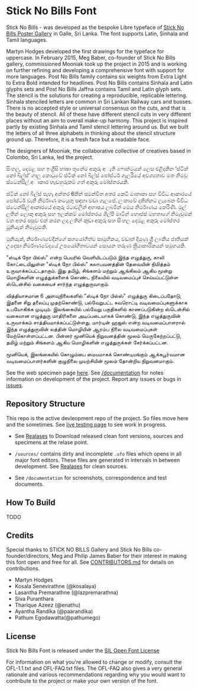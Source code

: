 Stick No Bills Font
===================

Stick No Bills - was developed as the bespoke Libre typeface of [Stick No Bills Poster Gallery](http://sticknobillsonline.com/) in Galle, Sri Lanka. The font supports Latin, Sinhala and Tamil languages.

Martyn Hodges developed the first drawings for the typeface for uppercase. In February 2015, Meg Baber, co-founder of Stick No Bills gallery, commissioned Mooniak took up the project in 2015 and is working on further refining and developing a comprehensive font with support for more languages. Post No Bills family contains six weights from Extra Light to Extra Bold intended for headlines. Post No Bills contains Sinhala and Latin glyphs sets and Post No Bills Jaffna contains Tamil and Latin glyph sets.
The stencil is the solutions for creating a reproducible, replicable lettering. Sinhala stenciled letters are common in Sri Lankan Railway cars and busses.  There is no accepted style or universal consensus on the cuts, and that is the beauty of stencil. All of these have different stencil cuts in very different places without an aim to overall make-up harmony. This project is inspired partly by existing Sinhala and Tamil stencil lettering around us. But we built the letters of all three alphabets in thinking about the stencil structure ground up. Therefore, it is a fresh face but a readable face.

The designers of Mooniak, the collaborative collective of creatives based in Colombo, Sri Lanka, led the project.


සිංහල, දෙමළ සහ ඉංග්‍රීසි භාෂා තුනේම අකුරු අැති ෆොන්ටයක් ලෙස එළිදකින ‘ස්ටික් නෝ බිල්ස්’ ගාලු කොටුවේ ස්ටික් නෝ බිල්ස් පෝස්ටර් ගැලරියේ අවශ්‍යතාව මත නිමවූ  ස්ටෙන්සිල් අාකාර හැඩහුරුකම් ගත් අකුරු මෝස්තරයකි.

ස්ටික් නෝ බිල්ස් පැහැ අන්තර 6කින් සමන්විත අතර කෙටි මාතෘකා සහ විවිධ ආකාරයේ පෝස්ටර් වැනි නිර්මාණ කටයුතු සඳහා වඩා ගැලපේ. ලංකාවේ දකින්නට ලැබෙන විවිධ ස්ටෙන්සිල්  ආකාරයේ අකුරු රටාවලින් අභාෂය ලබමින් මෙය නිර්මාණය කෙරිණි. මුල් ලතින් ලොකු අකුරු සහ ඉලක්කම් මෝස්තරය  ශිල්පි මාටින් හොජස් මහතාගේ නිමැවුමක් වන අතර පසුව එක් කරන ලද ලතින් කුඩා  අකුරු සහ සිංහල දෙමළ අකුරු මෝස්තර මූූනියැක් නිමැවුමකි.

මූනියැක්, නිර්මාණවේදීන්ගේ සහයෝගීත්ව සාමූහිකය, වඩාත් දියුණු ශ්‍රී ලාංකීය ජාතියක් උදෙසා නිර්මාණවේදයේ උපයෝගීතාවයන් සොයන තරුණ ක්‍රියාකාරිකයන් සමූහයකි.

"ஸ்டிக் நோ பில்ஸ்" என்ற பெயரில் வெளியிடப்படும் இந்த எழுத்துரு, காலி கோட்டையிலுள்ள "ஸ்டிக் நோ பில்ஸ்" கலாபவனத்தின் தேவையின் நிமித்தம் உருவாக்கப்பட்டதாகும். இது தமிழ், சிங்களம் மற்றும் ஆங்கிலம் ஆகிய மூன்று மொழிகளின் எழுத்துக்களைக் கொண்ட நிலையில் வடிவமைப்புச் செய்யப்பட்டுள்ள ஸ்டென்சில் வகையைச் சார்ந்த எழுத்துருவாகும்.

வித்தியாசமான 6 அளவுநிலைகளில் "ஸ்டிக் நோ பில்ஸ்" எழுத்துரு கிடைப்பதோடு, இதனை சிறு தலைப்பு முதற்கொண்டு, பல்வேறுபட்ட சுவரொட்டி வடிவமைப்புகளுக்காக உபயோகிக்க முடியும். இலங்கையில் பல்வேறு பகுதிகளில் காணப்படுகின்ற ஸ்டென்சில் வகையான எழுத்துரு மாதிரிகளை அடிப்படையாகக் கொண்டு, இந்த எழுத்துருவின் உருவாக்கம் சாத்தியமாக்கப்பட்டுள்ளது. மார்டின் ஹஜஸ் என்ற வடிவமைப்பாளரால் இந்த எழுத்துருவின் லத்தின் மொழியின் ஆரம்ப நிலை வடிவமைப்புகள் மேற்கொள்ளப்பட்டன. பின்னர் மூனியெக் நிறுவனத்தின் மூலம் மெருகேற்றப்பட்டு, தமிழ் மற்றும் சிங்களம் ஆகிய மொழிகளின் எழுத்துருக்கள் சேர்க்கப்பட்டன.

மூனியெக், இலங்கையில் கொழும்பை மையமாகக் கொண்டியங்கும் ஆக்கபூர்வமான வடிவமைப்பாளர்களின் குழுநிலை முயற்சியின் மூலம் தோன்றிய நிறுவனமாகும்.

See the web specimen page [here](http://mooniak.com/stick-no-bills-font/).
See [/documentation](https://github.com/mooniak/stick-no-bills-font/tree/master/documentation) for notes information on development of the project.
Report any issues or bugs in [issues](https://github.com/mooniak/post-no-bills-font/issues/new).



## Repository Structure

This repo is the active devleopment repo of the project. So files move here and the sometimes. See [live testing page](http://mooniak.com/stick-no-bills-font/tests/) to see work in progress.

- See [Realases](https://github.com/mooniak/stick-no-bills-font/releases) to Download released clean font versions, sources and specimens at the relase point.

- `/sources/` contains dirty and incomplete `.ufo` files which opens in all major font editors. These files are generated in intervals in between development. See [Realases](https://github.com/mooniak/stick-no-bills-font/releases) for clean sources.

- See `/documentation` for screenshots, correspondence and test documents.


## How To Build
TODO


## Credits

Special thanks to STICK NO BILLS Gallery and Stick No Bills co-founder/directors, Meg and Philip James Baber for their interest in making this font open and free for all. See [CONTRIBUTORS.md](https://github.com/mooniak/stick-no-bills-font/blob/master/CONTRIBUTORS.md) for details on contributions.

- Martyn Hodges
- Kosala Senevirathne (@kosalaya)
- Lasantha Premarathne (@lazpremarathna)
- Siva Puranthara
- Tharique Azeez (@enathu)
- Ayantha Randika (@paarandika)
- Pathum Egodawatta(@pathumego)


## License

Stick No Bills Font is released under the  [SIL Open Font License](http://scripts.sil.org/OFL)

For information on what you're allowed to change or modify, consult the
OFL-1.1.txt and OFL-FAQ.txt files. The OFL-FAQ also gives a very general
rationale and various recommendations regarding why you would want to
contribute to the project or make your own version of the font.
